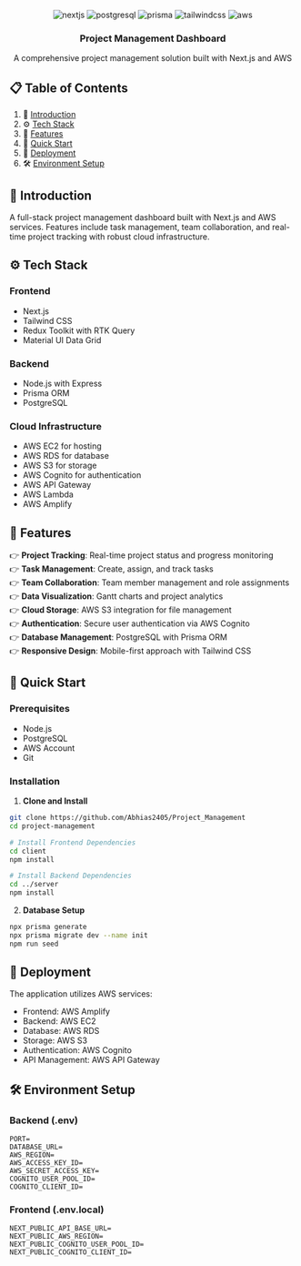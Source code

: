 <div align="center">
  <br />
  <div>
    <img src="https://img.shields.io/badge/-Next.js-black?style=for-the-badge&logoColor=white&logo=nextdotjs&color=000000" alt="nextjs" />
    <img src="https://img.shields.io/badge/-PostgreSQL-black?style=for-the-badge&logoColor=white&logo=postgresql&color=4169E1" alt="postgresql" />
    <img src="https://img.shields.io/badge/-Prisma-black?style=for-the-badge&logoColor=white&logo=prisma&color=2D3748" alt="prisma" />
    <img src="https://img.shields.io/badge/-Tailwind_CSS-black?style=for-the-badge&logoColor=white&logo=tailwindcss&color=06B6D4" alt="tailwindcss" />
    <img src="https://img.shields.io/badge/-AWS-black?style=for-the-badge&logoColor=white&logo=amazonaws&color=232F3E" alt="aws" />
  </div>
  <h3 align="center">Project Management Dashboard</h3>
   <div align="center">
     A comprehensive project management solution built with Next.js and AWS
    </div>
</div>

## 📋 Table of Contents
1. 🤖 [Introduction](#introduction)
2. ⚙️ [Tech Stack](#tech-stack)
3. 🔋 [Features](#features)
4. 🤸 [Quick Start](#quick-start)
5. 🚀 [Deployment](#deployment)
6. 🛠️ [Environment Setup](#environment)

## <a name="introduction">🤖 Introduction</a>
A full-stack project management dashboard built with Next.js and AWS services. Features include task management, team collaboration, and real-time project tracking with robust cloud infrastructure.

## <a name="tech-stack">⚙️ Tech Stack</a>
### Frontend
- Next.js
- Tailwind CSS
- Redux Toolkit with RTK Query
- Material UI Data Grid

### Backend
- Node.js with Express
- Prisma ORM
- PostgreSQL

### Cloud Infrastructure
- AWS EC2 for hosting
- AWS RDS for database
- AWS S3 for storage
- AWS Cognito for authentication
- AWS API Gateway
- AWS Lambda
- AWS Amplify

## <a name="features">🔋 Features</a>
👉 **Project Tracking**: Real-time project status and progress monitoring  
👉 **Task Management**: Create, assign, and track tasks  
👉 **Team Collaboration**: Team member management and role assignments  
👉 **Data Visualization**: Gantt charts and project analytics  
👉 **Cloud Storage**: AWS S3 integration for file management  
👉 **Authentication**: Secure user authentication via AWS Cognito  
👉 **Database Management**: PostgreSQL with Prisma ORM  
👉 **Responsive Design**: Mobile-first approach with Tailwind CSS

## <a name="quick-start">🤸 Quick Start</a>

### Prerequisites
- Node.js
- PostgreSQL
- AWS Account
- Git

### Installation

1. **Clone and Install**
```bash
git clone https://github.com/Abhias2405/Project_Management
cd project-management

# Install Frontend Dependencies
cd client
npm install

# Install Backend Dependencies
cd ../server
npm install
```

2. **Database Setup**
```bash
npx prisma generate
npx prisma migrate dev --name init
npm run seed
```

## <a name="deployment">🚀 Deployment</a>
The application utilizes AWS services:
- Frontend: AWS Amplify
- Backend: AWS EC2
- Database: AWS RDS
- Storage: AWS S3
- Authentication: AWS Cognito
- API Management: AWS API Gateway

## <a name="environment">🛠️ Environment Setup</a>

### Backend (.env)
```plaintext
PORT=
DATABASE_URL=
AWS_REGION=
AWS_ACCESS_KEY_ID=
AWS_SECRET_ACCESS_KEY=
COGNITO_USER_POOL_ID=
COGNITO_CLIENT_ID=
```

### Frontend (.env.local)
```plaintext
NEXT_PUBLIC_API_BASE_URL=
NEXT_PUBLIC_AWS_REGION=
NEXT_PUBLIC_COGNITO_USER_POOL_ID=
NEXT_PUBLIC_COGNITO_CLIENT_ID=
```
